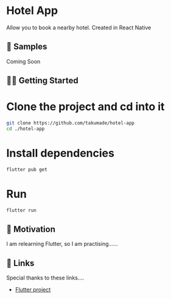 # Hotel App

Allow you to book a nearby hotel. Created in React Native

## 🧬 Samples

Coming Soon

## 💪🏼 Getting Started

# Clone the project and cd into it

```bash
git clone https://github.com/takumade/hotel-app
cd ./hotel-app
```

# Install dependencies

```bash
flutter pub get
```

# Run

```bash
flutter run
```

## 🌻 Motivation

I am relearning Flutter, so I am practising......

## 🔗 Links

Special thanks to these links....

- [Flutter project](https://github.com/mitesh77/Best-Flutter-UI-Templates)
